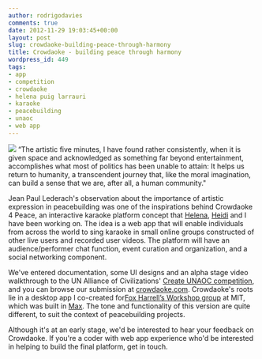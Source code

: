 ```yaml
---
author: rodrigodavies
comments: true
date: 2012-11-29 19:03:45+00:00
layout: post
slug: crowdaoke-building-peace-through-harmony
title: Crowdaoke - building peace through harmony
wordpress_id: 449
tags:
- app
- competition
- crowdaoke
- helena puig larrauri
- karaoke
- peacebuilding
- unaoc
- web app
---
```


[![](http://rodrigodavies.com/blog/wp-content/uploads/2012/11/selector-580x362.png)](http://rodrigodavies.com/blog/wp-content/uploads/2012/11/selector.png)
“The artistic five minutes, I have found rather consistently, when it is given space and acknowledged as something far beyond entertainment, accomplishes what most of politics has been unable to attain: It helps us return to humanity, a transcendent journey that, like the moral imagination, can build a sense that we are, after all, a human community."

Jean Paul Lederach's observation about the importance of artistic expression in peacebuilding was one of the inspirations behind Crowdaoke 4 Peace, an interactive karaoke platform concept that [Helena](http://letthemtalk.org), [Heidi](http://keepingitcurious.blogspot.com) and I have been working on. The idea is a web app that will enable individuals from across the world to sing karaoke in small online groups constructed of other live users and recorded user videos. The platform will have an audience/performer chat function, event curation and organization, and a social networking component.

We've entered documentation, some UI designs and an alpha stage video walkthrough to the UN Alliance of Civilizations' [Create UNAOC competition](http://www.unaoc.org/create/), and you can browse our submission at [crowdaoke.com](http://www.crowdaoke.com). Crowdaoke's roots lie in a desktop app I co-created for[Fox Harrell’s Workshop group](http://student.mit.edu/catalog/mCMSa.html#CMS.950) at MIT, which was built in [Max](http://cycling74.com/products/max/). The tone and functionality of this version are quite different, to suit the context of peacebuilding projects. 

Although it's at an early stage, we'd be interested to hear your feedback on Crowdaoke. If you're a coder with web app experience who'd be interested in helping to build the final platform, get in touch.
